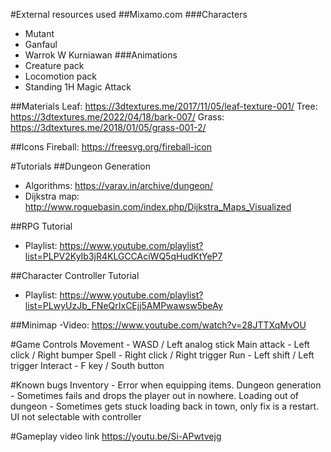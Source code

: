 #External resources used
##Mixamo.com
###Characters
- Mutant
- Ganfaul
- Warrok W Kurniawan
###Animations
- Creature pack
- Locomotion pack
- Standing 1H Magic Attack

##Materials
Leaf: https://3dtextures.me/2017/11/05/leaf-texture-001/
Tree: https://3dtextures.me/2022/04/18/bark-007/
Grass: https://3dtextures.me/2018/01/05/grass-001-2/

##Icons
Fireball: https://freesvg.org/fireball-icon

#Tutorials
##Dungeon Generation
- Algorithms: https://varav.in/archive/dungeon/
- Dijkstra map: http://www.roguebasin.com/index.php/Dijkstra_Maps_Visualized

##RPG Tutorial
- Playlist: https://www.youtube.com/playlist?list=PLPV2KyIb3jR4KLGCCAciWQ5qHudKtYeP7

##Character Controller Tutorial
- Playlist: https://www.youtube.com/playlist?list=PLwyUzJb_FNeQrIxCEjj5AMPwawsw5beAy

##Minimap
-Video: https://www.youtube.com/watch?v=28JTTXqMvOU

#Game Controls
Movement - WASD / Left analog stick
Main attack - Left click / Right bumper
Spell - Right click / Right trigger
Run - Left shift / Left trigger
Interact - F key / South button

#Known bugs
Inventory - Error when equipping items.
Dungeon generation - Sometimes fails and drops the player out in nowhere.
Loading out of dungeon - Sometimes gets stuck loading back in town, only fix is a restart.
UI not selectable with controller

#Gameplay video link
https://youtu.be/Si-APwtvejg